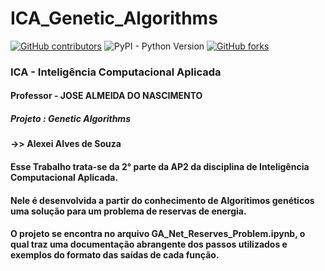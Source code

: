# ICA_Genetic_Algorithms
[![GitHub contributors](https://img.shields.io/github/contributors/AlexeiAS/AulasVC?color=green)](https://github.com/AlexeiAS/AulasVC/graphs/contributors)
![PyPI - Python Version](https://img.shields.io/pypi/pyversions/Django?color=green)
[![GitHub forks](https://img.shields.io/github/forks/AlexeiAS/AulasVC?logoColor=green&style=social)](https://github.com/AlexeiAS/AulasVC/network/members)


### ICA - Inteligência Computacional Aplicada
#### Professor - JOSE ALMEIDA DO NASCIMENTO
##### Projeto : Genetic Algorithms
#### ->>  Alexei Alves de Souza

#### Esse Trabalho trata-se da 2° parte da AP2 da disciplina de Inteligência Computacional Aplicada.
#### Nele é desenvolvida a partir do conhecimento de Algoritimos genéticos uma solução para um problema de reservas de energia.
#### O projeto se encontra no arquivo GA_Net_Reserves_Problem.ipynb, o qual traz uma documentação abrangente dos passos utilizados e exemplos do formato das saídas de cada função.
